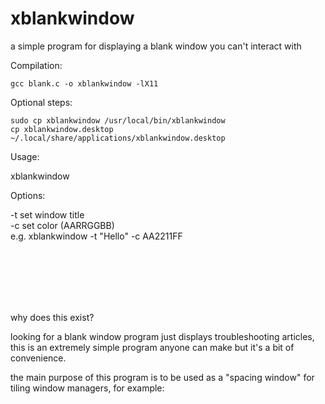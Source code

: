 # xblankwindow
a simple program for displaying a blank window you can't interact with

Compilation:
```
gcc blank.c -o xblankwindow -lX11
```

Optional steps:
```
sudo cp xblankwindow /usr/local/bin/xblankwindow
cp xblankwindow.desktop ~/.local/share/applications/xblankwindow.desktop
```

Usage:

xblankwindow

Options:

-t set window title<br>
-c set color (AARRGGBB)<br>
e.g. xblankwindow -t "Hello" -c AA2211FF

<br>
<br>
<br>
<br>
<br>

why does this exist?

looking for a blank window program just displays troubleshooting articles, this is an extremely simple program anyone can make but it's a bit of convenience.

the main purpose of this program is to be used as a "spacing window" for tiling window managers, for example:
